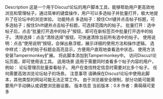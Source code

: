 Description
这是一个用于Discuz!论坛的用户脚本工具，能够帮助用户更高效地浏览和管理帖子。通过简单的键盘操作，用户可以多选帖子并批量打开，极大地提升了在论坛中的浏览体验。
功能特点
多选帖子：按住Ctrl键并点击帖子标题，可多选帖子；按住Shift键并点击帖子标题，可选择范围内的帖子。
批量打开：选中帖子后，点击“批量打开选中的帖子”按钮，即可在新标签页中批量打开选中的帖子。
清除选择：点击“清除选择”按钮，可快速清除当前所有选中的帖子。
使用说明：点击“使用说明”按钮，会弹出悬浮框，展示详细的使用方法和操作逻辑。
选中样式：选中的帖子标题会高亮显示，方便用户直观地查看选中状态。
使用方法
安装Tampermonkey扩展。
将此脚本添加到Tampermonkey中。
访问Discuz!论坛页面，即可使用该工具。
适用场景
适用于需要同时查看多个帖子内容的用户，例如：
论坛管理员批量查看帖子。
用户在查找特定信息时需要对比多个帖子。
任何需要高效浏览论坛帖子的场景。
注意事项
请确保在Discuz!论坛中使用此脚本，其他类型的网站可能无法正常工作。
由于浏览器安全限制，部分功能可能需要用户手动确认或调整浏览器设置。
版本信息
当前版本：0.8
作者：黄萌萌可爱多
